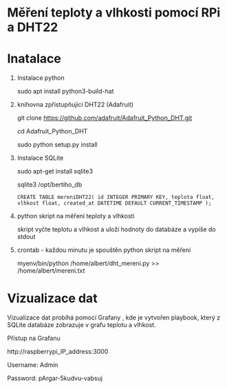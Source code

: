 # Měření teploty a vlhkosti pomocí RPi a DHT22

# Inatalace

1. Instalace python
   
      sudo apt install python3-build-hat

2. knihovna zpřístupňující DHT22 (Adafruit)

      git clone https://github.com/adafruit/Adafruit_Python_DHT.git

      cd Adafruit_Python_DHT

      sudo python setup.py install

3. Instalace SQLite

      sudo apt-get install sqlite3

      sqlite3 /opt/bertiho_db

      ` CREATE TABLE mereniDHT22(
    id INTEGER PRIMARY KEY,
    teplota float,
    vlhkost float,
    created_at DATETIME DEFAULT CURRENT_TIMESTAMP
); `

5. python skript na měření teploty a vlhkosti

      skript vyčte teplotu a vlhkost a uloží hodnoty do databáze a vypíše do stdout

6. crontab - každou minutu je spouštěn python skript na měření

      myenv/bin/python /home/albert/dht_mereni.py >> /home/albert/mereni.txt


# Vizualizace dat 
Vizualizace dat probíhá pomocí Grafany , kde je vytvořen playbook, který z SQLite databáze zobrazuje v grafu teplotu a vlhkost.

Přístup na Grafanu

http://raspberrypi_IP_address:3000

Username: Admin

Password: pArgar-5kudvu-vabsuj
